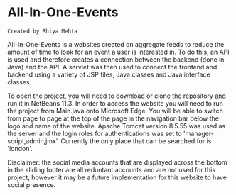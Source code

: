 # All-In-One-Events
    Created by Rhiya Mehta

All-In-One-Events is a websites created on aggregate feeds to reduce the amount of time to look for an event a user is interested in. To do this, an API is used and therefore creates a connection between the backend (done in Java) and the API. A servlet was then used to connect the frontend and backend using a variety of JSP files, Java classes and Java interface classes.

To open the project, you will need to download or clone the repository and run it in NetBeans 11.3. In order to access the website you will need to run the project from Main.java onto Microsoft Edge. You will be able to switch from page to page at the top of the page in the navigation bar below the logo and name of the website. Apache Tomcat version 8.5.55 was used as the server and the login roles for authentications was set to 'manager-script,admin,jmx'. Currently the only place that can be searched for is 'london'.

Disclaimer: the social media accounts that are displayed across the bottom in the sliding footer are all reduntant accounts and are not used for this project, however it may be a future implementation for this website to have social presence.
